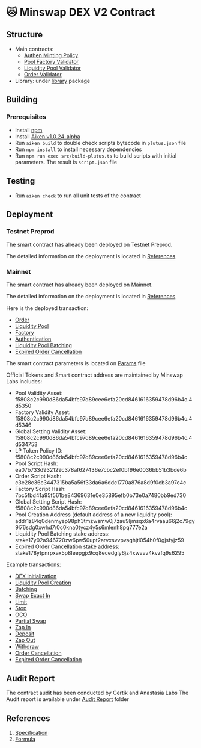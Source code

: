 # 😻 Minswap DEX V2 Contract

## Structure
- Main contracts:
  - [Authen Minting Policy](/validators/authen_minting_policy.ak)
  - [Pool Factory Validator](/validators/factory_validator.ak)
  - [Liquidity Pool Validator](/validators/pool_validator.ak)
  - [Order Validator](/validators/order_validator.ak)
- Library: under [library](/lib/amm_dex_v2) package

## Building

### Prerequisites
- Install [npm](https://docs.npmjs.com/downloading-and-installing-node-js-and-npm)
- Install [Aiken v1.0.24-alpha](https://aiken-lang.org/installation-instructions)
- Run `aiken build` to double check scripts bytecode in `plutus.json` file 
- Run `npm install` to install necessary dependencies 
- Run `npm run exec src/build-plutus.ts` to build scripts with initial parameters. The result is `script.json` file

## Testing

- Run `aiken check` to run all unit tests of the contract


## Deployment

### Testnet Preprod
The smart contract has already been deployed on Testnet Preprod.

The detailed information on the deployment is located in [References](/deployed/preprod/references.json)

### Mainnet
The smart contract has already been deployed on Mainnet.

The detailed information on the deployment is located in [References](/deployed/mainnet/references.json)

Here is the deployed transaction:
- [Order](https://cardanoscan.io/transaction/cf4ecddde0d81f9ce8fcc881a85eb1f8ccdaf6807f03fea4cd02da896a621776)
- [Liquidity Pool](https://cardanoscan.io/transaction/2536194d2a976370a932174c10975493ab58fd7c16395d50e62b7c0e1949baea)
- [Factory](https://cardanoscan.io/transaction/59c7fa5c30cbab4e6d38f65e15d1adef71495321365588506ad089d237b602e0)
- [Authentication](https://cardanoscan.io/transaction/dbc1498500a6e79baa0f34d10de55cdb4289ca6c722bd70e1e1b78a858f136b9)
- [Liquidity Pool Batching](https://cardanoscan.io/transaction/d46bd227bd2cf93dedd22ae9b6d92d30140cf0d68b756f6608e38d680c61ad17)
- [Expired Order Cancellation](https://cardanoscan.io/transaction/ef3acc7dfc5a98bffe8f4d4400e65a9ade5a1316b2fcb7145c3b83dba38a66f5)

The smart contract parameters is located on [Params](/deployed/mainnet/params.json) file

Official Tokens and Smart contract address are maintained by Minswap Labs includes:
- Pool Validity Asset: f5808c2c990d86da54bfc97d89cee6efa20cd8461616359478d96b4c.4d5350
- Factory Validity Asset: f5808c2c990d86da54bfc97d89cee6efa20cd8461616359478d96b4c.4d5346
- Global Setting Validity Asset: f5808c2c990d86da54bfc97d89cee6efa20cd8461616359478d96b4c.4d534753
- LP Token Policy ID: f5808c2c990d86da54bfc97d89cee6efa20cd8461616359478d96b4c
- Pool Script Hash: ea07b733d932129c378af627436e7cbc2ef0bf96e0036bb51b3bde6b
- Order Script Hash: c3e28c36c3447315ba5a56f33da6a6ddc1770a876a8d9f0cb3a97c4c
- Factory Script Hash: 7bc5fbd41a95f561be84369631e0e35895efb0b73e0a7480bb9ed730
- Global Setting Script Hash: f5808c2c990d86da54bfc97d89cee6efa20cd8461616359478d96b4c
- Pool Creation Address (default address of a new liquidity pool): addr1z84q0denmyep98ph3tmzwsmw0j7zau9ljmsqx6a4rvaau66j2c79gy9l76sdg0xwhd7r0c0kna0tycz4y5s6mlenh8pq777e2a
- Liquidity Pool Batching stake address: stake17y02a946720zw6pw50upt2arvxsvvpvaghjtl054h0f0gjsfyjz59
- Expired Order Cancellation stake address: stake178ytpnrpxax5p8leepgjx9cq8ecedgly6jz4xwvvv4kvzfq9s6295

Example transactions:
- [DEX Initialization](https://cardanoscan.io/transaction/22a2ae40124855a98b262e32b69218c51c6a159cd4fa99f1c34a798d3a0ff8a9)
- [Liquidity Pool Creation](https://cardanoscan.io/transaction/3167ca40518b1b77b331aeda378e36997a566ec7b557d70eb026aa952e2ecf6d)
- [Batching](https://cardanoscan.io/transaction/a544364aacd0f8b61aa8abf9f024e06e57a8858669eead2d3aaab0b9878e1bc3)
- [Swap Exact In](https://cardanoscan.io/transaction/a0fc29c9191762ab3485bc431616d306de0ff414d8f785ffa59d40a8fc7dc0df)
- [Limit](https://cardanoscan.io/transaction/bd824cdfb80f5fc722dedc494bf94eb06794ca724bfc27c4dd5fcbbdd91b1d66)
- [Stop](https://cardanoscan.io/transaction/18f9f12dec65d8e84e06f8c202710d4cf366081a4ce94b05855cca2b6834459e
)
- [OCO](https://cardanoscan.io/transaction/c76594de9d089698055e6034547b71da46c5db43567c37472f827fe77d99fc34
)
- [Partial Swap](https://cardanoscan.io/transaction/1615cd9caddf206ab22dee08d364f2950448cf6b91352142eed5b37308e81df1)
- [Zap In](https://cardanoscan.io/transaction/4ec9236ea1ff0e4767b30f9f4d1e8bc0d2ce7262513ab3f9d944cd04fe3fd8b3)
- [Deposit](https://cardanoscan.io/transaction/8354d700e233878cf460c7821b8b49e8158c96aaa462f8e6d43aa66994a93837)
- [Zap Out](https://cardanoscan.io/transaction/46046d1f4a68227802d6057b1815ac93ec7ee572ee2957aef1527170fcbb4ef1)
- [Withdraw](https://cardanoscan.io/transaction/5313373a182fb26bc7e097f1c32de7cdb89d3c9da6e00d625b0f3684477615cd)
- [Order Cancellation](https://cardanoscan.io/transaction/ca11ebacbbff1b93b72abb71083ac41c95c2d237af5091dc95519f76e2799e27)
- [Expired Order Cancellation](https://cardanoscan.io/transaction/ce350ae5822281a3bbccdab61719ca97ecf3955b9b496e27b6e18aba4dc4bf1a)


## Audit Report

The contract audit has been conducted by Certik and Anastasia Labs
The Audit report is available under [Audit Report](/audit-report) folder

## References

1. [Specification](/amm-v2-docs/amm-v2-specs.md)
2. [Formula](/amm-v2-docs/formula.md)